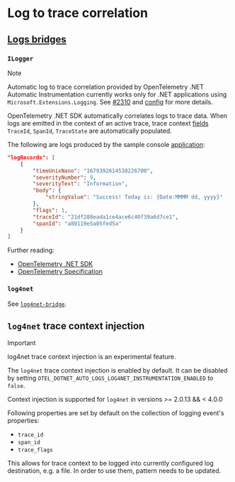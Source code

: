 # Log to trace correlation

## [Logs bridges](https://opentelemetry.io/docs/specs/otel/glossary/#log-appender--bridge)

### `ILogger`

> [!NOTE]
> Automatic log to trace correlation provided by OpenTelemetry .NET Automatic Instrumentation
> currently works only for .NET applications using `Microsoft.Extensions.Logging`.
> See [#2310](https://github.com/open-telemetry/opentelemetry-dotnet-instrumentation/issues/2310)
> and [config](./config.md#logs-instrumentations) for more details.

OpenTelemetry .NET SDK automatically correlates logs to trace data.
When logs are emitted in the context of an active trace, trace context
[fields](https://github.com/open-telemetry/opentelemetry-specification/blob/main/specification/logs/data-model.md#trace-context-fields)
`TraceId`, `SpanId`, `TraceState` are automatically populated.

The following are logs produced by the sample console
[application](../examples/demo/Service/Program.cs):

```json
"logRecords": [
    {
        "timeUnixNano": "1679392614538226700",
        "severityNumber": 9,
        "severityText": "Information",
        "body": {
            "stringValue": "Success! Today is: {Date:MMMM dd, yyyy}"
        },
        "flags": 1,
        "traceId": "21df288eada1ce4ace6c40f39a6d7ce1",
        "spanId": "a80119e5a05fed5a"
    }
]
```

Further reading:

- [OpenTelemetry .NET SDK](https://github.com/open-telemetry/opentelemetry-dotnet/tree/main/docs/logs/correlation)
- [OpenTelemetry Specification](https://github.com/open-telemetry/opentelemetry-specification/blob/main/specification/logs/data-model.md#trace-context-fields)

### `log4net`

See [`log4net-bridge`](./log4net-bridge.md).

## `log4net` trace context injection

> [!IMPORTANT]
> log4net trace context injection is an experimental feature.

The `log4net` trace context injection is enabled by default.
It can be disabled by setting `OTEL_DOTNET_AUTO_LOGS_LOG4NET_INSTRUMENTATION_ENABLED` to `false`.

Context injection is supported for `log4net` in versions >= 2.0.13 && < 4.0.0

Following properties are set by default on the collection of logging event's properties:

- `trace_id`
- `span_id`
- `trace_flags`

This allows for trace context to be logged into currently configured log destination,
 e.g. a file. In order to use them, pattern needs to be updated.
